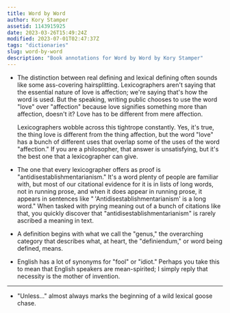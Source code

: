 ```yaml
---
title: Word by Word
author: Kory Stamper
assetid: 1143915925
date: 2023-03-26T15:49:24Z
modified: 2023-07-01T02:47:37Z
tags: "dictionaries"
slug: word-by-word
description: "Book annotations for Word by Word by Kory Stamper"
---
```


*  The distinction between real defining and lexical defining often sounds like some ass-covering hairsplitting. Lexicographers aren't saying that the essential nature of love is affection; we're saying that's how the word is used. But the speaking, writing public chooses to use the word "love" over "affection" because love signifies something more than affection, doesn't it? Love has to be different from mere affection.
   
   Lexicographers wobble across this tightrope constantly. Yes, it's true, the thing love is different from the thing affection, but the word "love" has a bunch of different uses that overlap some of the uses of the word "affection." If you are a philosopher, that answer is unsatisfying, but it's the best one that a lexicographer can give.

*  The one that every lexicographer offers as proof is "antidisestablishmentarianism." It's a word plenty of people are familiar with, but most of our citational evidence for it is in lists of long words, not in running prose, and when it does appear in running prose, it appears in sentences like " 'Antidisestablishmentarianism' is a long word." When tasked with prying meaning out of a bunch of citations like that, you quickly discover that "antidisestablishmentarianism" is rarely ascribed a meaning in text.

*  A definition begins with what we call the "genus," the overarching category that describes what, at heart, the "definiendum," or word being defined, means.

*  English has a lot of synonyms for "fool" or "idiot." Perhaps you take this to mean that English speakers are mean-spirited; I simply reply that necessity is the mother of invention.

---

*  "Unless…" almost always marks the beginning of a wild lexical goose chase.

